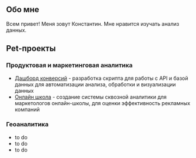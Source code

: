 ## Обо мне

Всем привет! Меня зовут Константин. Мне нравится изучать анализ данных.

## Pet-проекты
### Продуктовая и маркетинговая аналитика

- [Дашборд конверсий][1] - разработка скрипта для работы с API и базой данных для автоматизации анализа, обработки и визуализации данных
- [Онлайн школа][2] - создание системы сквозной аналитики для маркетологов онлайн-школы, для оценки эффективность рекламных компаний


### Геоаналитика
- to do
- to do
- to do




[1]: https://github.com/bryzgin/conversion-dashboard
[2]: https://github.com/bryzgin/online-school
